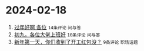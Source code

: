 # 2024-02-18

1. [过年好啊 各位](https://www.v2ex.com/t/1016089) `14条评论` `问与答`
1. [初九，各位大佬上班好](https://www.v2ex.com/t/1016093) `10条评论` `问与答`
1. [新年第一天，你们收到了开工红包没？](https://www.v2ex.com/t/1016095) `9条评论` `职场话题`
